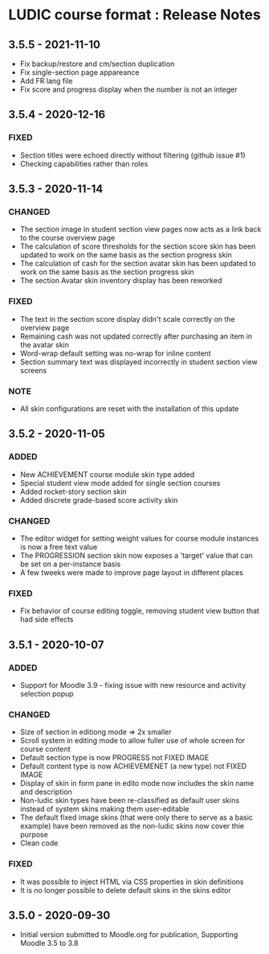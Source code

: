 # LUDIC course format : Release Notes

## 3.5.5 - 2021-11-10
- Fix backup/restore and cm/section duplication
- Fix single-section page appareance
- Add FR lang file
- Fix score and progress display when the number is not an integer

## 3.5.4 - 2020-12-16

### FIXED
- Section titles were echoed directly without filtering (github issue #1)
- Checking capabilities rather than roles

## 3.5.3 - 2020-11-14

### CHANGED

- The section image in student section view pages now acts as a link back to the course overview page
- The calculation of score thresholds for the section score skin has been updated to work on the same basis as the section progress skin
- The calculation of cash for the section avatar skin has been updated to work on the same basis as the section progress skin
- The section Avatar skin inventory display has been reworked

### FIXED

- The text in the section score display didn't scale correctly on the overview page
- Remaining cash was not updated correctly after purchasing an item in the avatar skin
- Word-wrap default setting was no-wrap for inline content
- Section summary text was displayed incorrectly in student section view screens

### NOTE

- All skin configurations are reset with the installation of this update

## 3.5.2 - 2020-11-05

### ADDED

- New ACHIEVEMENT course module skin type added
- Special student view mode added for single section courses
- Added rocket-story section skin
- Added discrete grade-based score activity skin

### CHANGED

- The editor widget for setting weight values for course module instances is now a free text value
- The PROGRESSION section skin now exposes a 'target' value that can be set on a per-instance basis
- A few tweeks were made to improve page layout in different places

### FIXED

- Fix behavior of course editing toggle, removing student view button that had side effects

## 3.5.1 - 2020-10-07

### ADDED

- Support for Moodle 3.9 - fixing issue with new resource and activity selection popup

### CHANGED

- Size of section in editiong mode => 2x smaller
- Scroll system in editing mode to allow fuller use of whole screen for course content
- Default section type is now PROGRESS not FIXED IMAGE
- Default content type is now ACHIEVEMENET (a new type) not FIXED IMAGE
- Display of skin in form pane in edito mode now includes the skin name and description
- Non-ludic skin types have been re-classified as default user skins instead of system skins making them user-editable
- The default fixed image skins (that were only there to serve as a basic example) have been removed as the non-ludic skins now cover thie purpose
- Clean code

### FIXED

- It was possible to inject HTML via CSS properties in skin definitions
- It is no longer possible to delete default skins in the skins editor

## 3.5.0 - 2020-09-30

- Initial version submitted to Moodle.org for publication, Supporting Moodle 3.5 to 3.8
